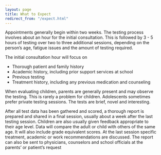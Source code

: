 ```yaml
---
layout: page
title: What to Expect
redirect_from: "/expect.html"
---
```


Appointments generally begin within two weeks. The testing process involves about an hour for the initial consultation. This is followed by 3 - 5 hours of testing over two to three additional sessions, depending on the person’s age, fatigue issues and the amount of testing required.

The initial consultation hour will focus on

- Thorough patient and family history
- Academic history, including prior support services at school
- Previous testing
- Treatment history, including any previous medication and counseling

When evaluating children, parents are generally present and may observe the
testing. This is rarely a problem for children. Adolescents sometimes prefer
private testing sessions. The tests are brief, novel and interesting.

After all test data has been gathered and scored, a thorough report is prepared and shared in a final session, usually about a week after the last testing session. Children are also usually given feedback appropriate to their age level. Data will compare the adult or child with others of the same age. It will also include grade equivalent scores. At the last session specific treatment, academic or work recommendations are discussed. The report can also be sent to physicians, counselors and school officials at the parents’ or patient’s request
